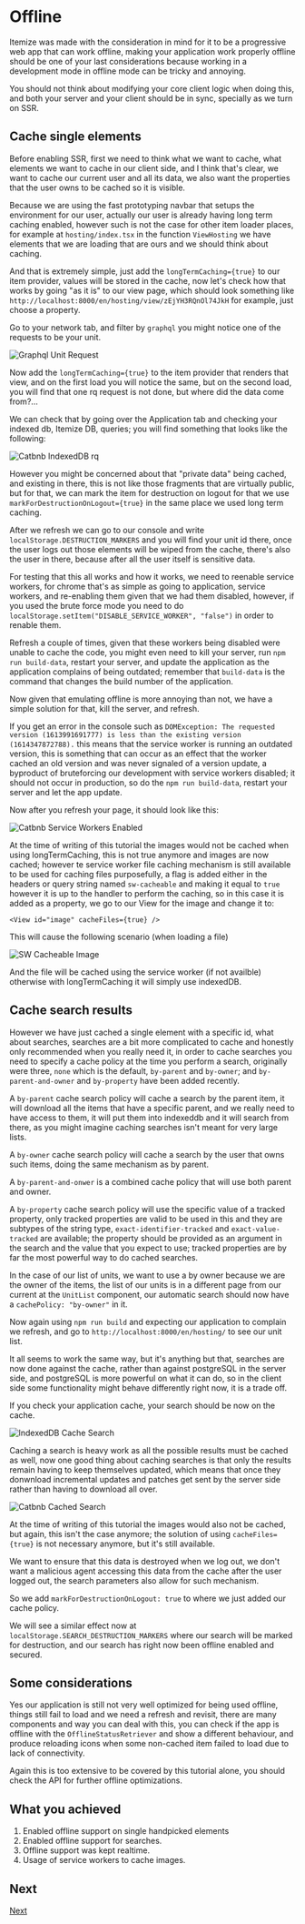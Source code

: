 # Offline

Itemize was made with the consideration in mind for it to be a progressive web app that can work offline, making your application work properly offline should be one of your last considerations because working in a development mode in offline mode can be tricky and annoying.

You should not think about modifying your core client logic when doing this, and both your server and your client should be in sync, specially as we turn on SSR.

## Cache single elements

Before enabling SSR, first we need to think what we want to cache, what elements we want to cache in our client side, and I think that's clear, we want to cache our current user and all its data, we also want the properties that the user owns to be cached so it is visible.

Because we are using the fast prototyping navbar that setups the environment for our user, actually our user is already having long term caching enabled, however such is not the case for other item loader places, for example at `hosting/index.tsx` in the function `ViewHosting` we have elements that we are loading that are ours and we should think about caching.

And that is extremely simple, just add the `longTermCaching={true}` to our item provider, values will be stored in the cache, now let's check how that works by going "as it is" to our view page, which should look something like `http://localhost:8000/en/hosting/view/zEjYH3RQnOl74JkH` for example, just choose a property.

Go to your network tab, and filter by `graphql` you might notice one of the requests to be your unit.

![Graphql Unit Request](./images/graphql-unit-request.png)

Now add the `longTermCaching={true}` to the item provider that renders that view, and on the first load you will notice the same, but on the second load, you will find that one rq request is not done, but where did the data come from?...

We can check that by going over the Application tab and checking your indexed db, Itemize DB, queries; you will find something that looks like the following:

![Catbnb IndexedDB rq](./images/catbnb-indexeddb-graphql.png)

However you might be concerned about that "private data" being cached, and existing in there, this is not like those fragments that are virtually public, but for that, we can mark the item for destruction on logout for that we use `markForDestructionOnLogout={true}` in the same place we used long term caching.

After we refresh we can go to our console and write `localStorage.DESTRUCTION_MARKERS` and you will find your unit id there, once the user logs out those elements will be wiped from the cache, there's also the user in there, because after all the user itself is sensitive data.

For testing that this all works and how it works, we need to reenable service workers, for chrome that's as simple as going to application, service workers, and re-enabling them given that we had them disabled, however, if you used the brute force mode you need to do `localStorage.setItem("DISABLE_SERVICE_WORKER", "false")` in order to renable them.

Refresh a couple of times, given that these workers being disabled were unable to cache the code, you might even need to kill your server, run `npm run build-data`, restart your server, and update the application as the application complains of being outdated; remember that `build-data` is the command that changes the build number of the application.

Now given that emulating offline is more annoying than not, we have a simple solution for that, kill the server, and refresh.

If you get an error in the console such as `DOMException: The requested version (1613991691777) is less than the existing version (1614347872788).` this means that the service worker is running an outdated version, this is something that can occur as an effect that the worker cached an old version and was never signaled of a version update, a byproduct of bruteforcing our development with service workers disabled; it should not occur in production, so do the `npm run build-data`, restart your server and let the app update.

Now after you refresh your page, it should look like this:

![Catbnb Service Workers Enabled](./images/catbnb-service-workers-enabled.png)

At the time of writing of this tutorial the images would not be cached when using longTermCaching, this is not true anymore and images are now cached; however te service worker file caching mechanism is still available to be used for caching files purposefully, a flag is added either in the headers or query string named `sw-cacheable` and making it equal to `true` however it is up to the handler to perform the caching, so in this case it is added as a property, we go to our View for the image and change it to:

```tsx
<View id="image" cacheFiles={true} />
```

This will cause the following scenario (when loading a file)

![SW Cacheable Image](./images/sw-cacheable-image.png)

And the file will be cached using the service worker (if not availble) otherwise with longTermCaching it will simply use indexedDB.

## Cache search results

However we have just cached a single element with a specific id, what about searches, searches are a bit more complicated to cache and honestly only recommended when you really need it, in order to cache searches you need to specify a cache policy at the time you perform a search, originally were three, `none` which is the default, `by-parent` and `by-owner`; and `by-parent-and-owner` and `by-property` have been added recently.

A `by-parent` cache search policy will cache a search by the parent item, it will download all the items that have a specific parent, and we really need to have access to them, it will put them into indexeddb and it will search from there, as you might imagine caching searches isn't meant for very large lists.

A `by-owner` cache search policy will cache a search by the user that owns such items, doing the same mechanism as by parent.

A `by-parent-and-onwer` is a combined cache policy that will use both parent and owner.

A `by-property` cache search policy will use the specific value of a tracked property, only tracked properties are valid to be used in this and they are subtypes of the string type, `exact-identifier-tracked` and `exact-value-tracked` are available; the property should be provided as an argument in the search and the value that you expect to use; tracked properties are by far the most powerful way to do cached searches.

In the case of our list of units, we want to use a by owner because we are the owner of the items, the list of our units is in a different page from our current at the `UnitList` component, our automatic search should now have a `cachePolicy: "by-owner"` in it.

Now again using `npm run build` and expecting our application to complain we refresh, and go to `http://localhost:8000/en/hosting/` to see our unit list.

It all seems to work the same way, but it's anything but that, searches are now done against the cache, rather than against postgreSQL in the server side, and postgreSQL is more powerful on what it can do, so in the client side some functionality might behave differently right now, it is a trade off.

If you check your application cache, your search should be now on the cache.

![IndexedDB Cache Search](./images/indexeddb-cache-search.png)

Caching a search is heavy work as all the possible results must be cached as well, now one good thing about caching searches is that only the results remain having to keep themselves updated, which means that once they donwnload incremental updates and patches get sent by the server side rather than having to download all over.

![Catbnb Cached Search](./images/catbnb-cached-search.png)

At the time of writing of this tutorial the images would also not be cached, but again, this isn't the case anymore; the solution of using `cacheFiles={true}` is not necessary anymore, but it's still available.

We want to ensure that this data is destroyed when we log out, we don't want a malicious agent accessing this data from the cache after the user logged out, the search parameters also allow for such mechanism.

So we add `markForDestructionOnLogout: true` to where we just added our cache policy.

We will see a similar effect now at `localStorage.SEARCH_DESTRUCTION_MARKERS` where our search will be marked for destruction, and our search has right now been offline enabled and secured.

## Some considerations

Yes our application is still not very well optimized for being used offline, things still fail to load and we need a refresh and revisit, there are many components and way you can deal with this, you can check if the app is offline with the `OfflineStatusRetriever` and show a different behaviour, and produce reloading icons when some non-cached item failed to load due to lack of connectivity.

Again this is too extensive to be covered by this tutorial alone, you should check the API for further offline optimizations.

## What you achieved

 1. Enabled offline support on single handpicked elements
 2. Enabled offline support for searches.
 3. Offline support was kept realtime.
 4. Usage of service workers to cache images.

## Next

[Next](./09-deployment.md)